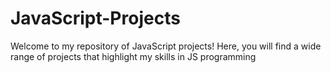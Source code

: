 # JavaScript-Projects
Welcome to my repository of JavaScript projects! Here, you will find a wide range of projects that highlight my skills in JS programming

